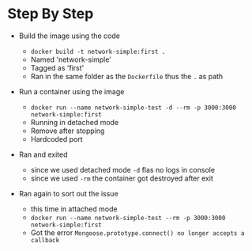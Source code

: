  # Step By Step

 * Build the image using the code 
    - `docker build -t network-simple:first .`
    - Named 'network-simple'
    - Tagged as 'first'
    - Ran in the same folder as the `Dockerfile` thus the `.` as path

* Run a container using the image
   - `docker run --name network-simple-test -d --rm -p 3000:3000 network-simple:first`
   - Running in detached mode
   - Remove after stopping
   - Hardcoded port 
* Ran and exited 
   - since we used detached mode `-d` flas no logs in console
   - since we used `-rm` the container got destroyed after exit
* Ran again to sort out the issue
   - this time in attached mode 
   - `docker run --name network-simple-test --rm -p 3000:3000 network-simple:first`
   - Got the error `Mongoose.prototype.connect() no longer accepts a callback`